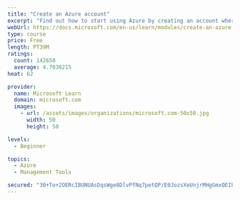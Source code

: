 ```yaml
---
title: "Create an Azure account"
excerpt: "Find out how to start using Azure by creating an account where you’ll see services and personal settings for identity, billing, and preferences."
webUrl: https://docs.microsoft.com/en-us/learn/modules/create-an-azure-account/
type: course
price: Free
length: PT39M
ratings:
  count: 142650
  average: 4.7030215
heat: 62

provider:
  name: Microsoft Learn
  domain: microsoft.com
  images:
    - url: /assets/images/organizations/microsoft.com-50x50.jpg
      width: 50
      height: 50

levels:
  - Beginner

topics:
  - Azure
  - Management Tools

secured: "30+To+2OERcIBUNUAsDqsWge8DlvPfNq7petQP/E0JozsXeUnjrMHgGmxQEIba/lK20U0ahxYdxBBD9raLYwAssHzgZYU+F8TE5QPe1h3MCwP95qZ170ssQsoBK/TcwgTadRUB5u5IMDGo40SyLlg0T8L+UEQ1LJVwmzwjATzm1HMm+e4mhGSsTMteCYcyp8BiyB5ON6bjSk2nl8VuPkZ+tnGUZOmayp7UFTovK8H4KqxEH/ElFY17tjWzprDGVt+q4tWwALNm7/zhDXpowRhQ+KtRc1aN0QM3D1gABsOXJSDU+1wOZuj9ydN7tLLtEabo8VZeQv5OTZTxjOVe0EtVZzED1txtwveztkwm7F0KF5wqWRcPz01X9wRNbMBfFZ7HZI/x+Qaw2+CUTfUgpGt2pQokOopKKLhJZwXzqzknKtMfj80+zrwCsa+Pa4/164;7WTU2MFC10vMS/0/K2M12g=="
---
```


